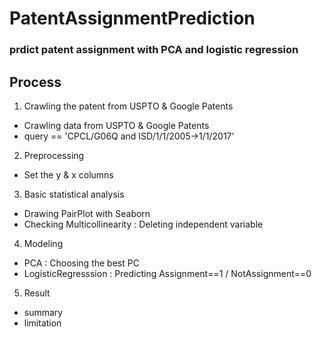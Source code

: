 # PatentAssignmentPrediction
### prdict patent assignment with PCA and logistic regression

## Process
1. Crawling the patent from USPTO & Google Patents
  * Crawling data from USPTO & Google Patents
  * query == 'CPCL/G06Q and ISD/1/1/2005->1/1/2017'
2. Preprocessing
  * Set the y & x columns
3. Basic statistical analysis
  * Drawing PairPlot with Seaborn
  * Checking Multicollinearity : Deleting independent variable
4. Modeling
  * PCA : Choosing the best PC
  * LogisticRegresssion : Predicting Assignment==1 / NotAssignment==0
5. Result
  * summary
  * limitation
